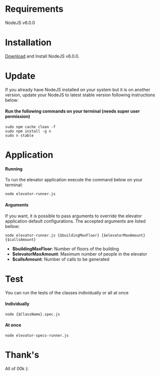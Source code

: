 # Requirements
NodeJS v6.0.0

# Installation
[Download](https://nodejs.org/en/) and Install NodeJS v6.0.0.

# Update
If you already have NodeJS installed on your system but it is on another version,
update your NodeJS to latest stable version following instructions below:

#### Run the following commands on your terminal (needs super user permission)
```
sudo npm cache clean -f
sudo npm install -g n
sudo n stable
```

# Application
#### Running
To run the elevator application execute the command below on your terminal:

`node elevator-runner.js`

#### Arguments
If you want, it is possible to pass arguments to override the elevator
application default configurations. The accepted arguments are listed bellow:

`node elevator-runner.js {$buildingMaxFloor} {$elevatorMaxAmount} {$callsAmount}`

- **$buildingMaxFloor**: Number of floors of the building
- **$elevatorMaxAmount**: Maximum number of people in the elevator
- **$callsAmount**: Number of calls to be generated

# Test
You can run the tests of the classes individually or all at once

#### Individually
`node {$ClassName}.spec.js`

#### At once
`node elevator-specs-runner.js`

# Thank's
All of 00k (:

